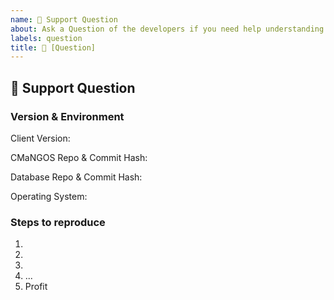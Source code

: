 ```yaml
---
name: 💬 Support Question
about: Ask a Question of the developers if you need help understanding CMaNGOS.
labels: question
title: 💬 [Question] 
---
```

<!-- Chat with the CMangos DevTeam -->
<!-- Support on Github is limited! Refer to Discord to engage directly with the developers
regarding Usage and Development of CMaNGOS; CMaNGOS Discord: https://discord.gg/rBaNJRT -->

## 💬 Support Question
<!-- Describe your Question in detail. Include screenshots and drawings if needed. -->

### Version & Environment
<!-- Provide these infos if available and applicable -->
<!--
  Client Version - is required
  Valid values are:
  - "1.12.1" (CLASSIC)
  - "2.4.3" (TBC)
  - "3.3.5a" (WOTLK)
-->
Client Version: 

<!--
  Commit Hash - is required
  Valid values are:
  - [CLASSIC](https://github.com/cmangos/mangos-classic/tree/XXXX)
  - [TBC](https://github.com/cmangos/mangos-tbc/tree/XXXX)
  - [WOTLK](https://github.com/cmangos/mangos-wotlk/tree/XXXX)

  To find XXXX use "git log -1 --format=%H" in your local CMaNGOS repo
-->
CMaNGOS Repo & Commit Hash:  

<!--
  Database Version - is required
  Valid values are:
  - [CLASSIC](https://github.com/cmangos/classic-db/tree/XXXX)
  - [TBC](https://github.com/cmangos/tbc-db/tree/XXXX)
  - [WOTLK](https://github.com/cmangos/wotlk-db/tree/XXXX)

  To find XXXX use "git log -1 --format=%H" in your local Database repo
-->
Database Repo & Commit Hash: 

<!--
  Operating System - optional
  Valid values are:
  - Win XX
  - MacOS XX
  - Linux Flavor
-->
Operating System: 

### Steps to reproduce
1.
2.
3.
4. ...
5. Profit